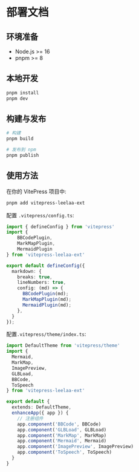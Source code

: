 # 部署文档

## 环境准备
- Node.js >= 16
- pnpm >= 8

## 本地开发
```bash
pnpm install
pnpm dev
```

## 构建与发布
```bash
# 构建
pnpm build

# 发布到 npm
pnpm publish
```

## 使用方法

在你的 VitePress 项目中:

```bash
pnpm add vitepress-leelaa-ext
```

配置 `.vitepress/config.ts`:

```ts
import { defineConfig } from 'vitepress'
import {
    BBCodePlugin,
    MarkMapPlugin,
    MermaidPlugin
} from 'vitepress-leelaa-ext'

export default defineConfig({
  markdown: {
    breaks: true,
    lineNumbers: true,
    config: (md) => {
      BBCodePlugin(md);
      MarkMapPlugin(md);
      MermaidPlugin(md);
    },
  }
});
```

配置`.vitepress/theme/index.ts`:

```ts
import DefaultTheme from 'vitepress/theme'
import {
  Mermaid,
  MarkMap,
  ImagePreview,
  GLBLoad,
  BBCode,
  ToSpeech
} from 'vitepress-leelaa-ext'

export default {
  extends: DefaultTheme,
  enhanceApp({ app }) {
    // 注册组件
    app.component('BBCode', BBCode)
    app.component('GLBLoad', GLBLoad)
    app.component('MarkMap', MarkMap)
    app.component('Mermaid', Mermaid)
    app.component('ImagePreview', ImagePreview)
    app.component('ToSpeech', ToSpeech)
  }
}